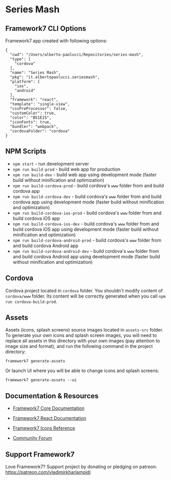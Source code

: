 # Series Mash

## Framework7 CLI Options

Framework7 app created with following options:

```
{
  "cwd": "/Users/alberto-paolucci/Repositories/series-mash",
  "type": [
    "cordova"
  ],
  "name": "Series Mash",
  "pkg": "it.albertopaolucci.seriesmash",
  "platform": [
    "ios",
    "android"
  ],
  "framework": "react",
  "template": "single-view",
  "cssPreProcessor": false,
  "customColor": true,
  "color": "B51E15",
  "iconFonts": true,
  "bundler": "webpack",
  "cordovaFolder": "cordova"
}
```

## NPM Scripts

* `npm start` - run development server
* `npm run build-prod` - build web app for production
* `npm run build-dev` - build web app using development mode (faster build without minification and optimization)
* `npm run build-cordova-prod` - build cordova's `www` folder from and build cordova app
* `npm run build-cordova-dev` - build cordova's `www` folder from and build cordova app using development mode (faster build without minification and optimization)
* `npm run build-cordova-ios-prod` - build cordova's `www` folder from and build cordova iOS app
* `npm run build-cordova-ios-dev` - build cordova's `www` folder from and build cordova iOS app using development mode (faster build without minification and optimization)
* `npm run build-cordova-android-prod` - build cordova's `www` folder from and build cordova Android app
* `npm run build-cordova-android-dev` - build cordova's `www` folder from and build cordova Android app using development mode (faster build without minification and optimization)
## Cordova

Cordova project located in `cordova` folder. You shouldn't modify content of `cordova/www` folder. Its content will be correctly generated when you call `npm run cordova-build-prod`.

## Assets

Assets (icons, splash screens) source images located in `assets-src` folder. To generate your own icons and splash screen images, you will need to replace all assets in this directory with your own images (pay attention to image size and format), and run the following command in the project directory:

```
framework7 generate-assets
```

Or launch UI where you will be able to change icons and splash screens:

```
framework7 generate-assets --ui
```

## Documentation & Resources

* [Framework7 Core Documentation](https://framework7.io/docs/)

* [Framework7 React Documentation](https://framework7.io/react/)
* [Framework7 Icons Reference](https://framework7.io/icons/)
* [Community Forum](https://forum.framework7.io)

## Support Framework7

Love Framework7? Support project by donating or pledging on patreon:
https://patreon.com/vladimirkharlampidi